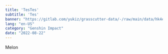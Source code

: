 ```yaml
---
title: 'TesTes'
subtitle: 'Tes'
banner: "https://gitlab.com/yukiz/grasscutter-data/-/raw/main/data/hk4e/announcement/image/banner1.jpg"
lang: "en-US"
category: "Genshin Impact"
date: "2022-08-22"
---
```


Melon